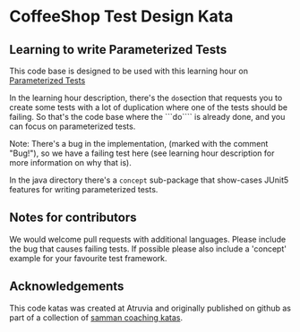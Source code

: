 CoffeeShop Test Design Kata
===========================


## Learning to write Parameterized Tests

This code base is designed to be used with this learning hour on [Parameterized Tests](https://sammancoaching.org/learning_hours/test_design/parameterized_tests.html)

In the learning hour description, there's the ````do````section that requests you to create some tests with a lot of duplication where one of the tests should be failing. So that's the code base where the ```do```` is already done, and you can focus on parameterized tests.

Note: There's a bug in the implementation, (marked with the comment "Bug!"), so we have a failing test here (see learning hour description for more information on why that is).

In the java directory there's a ```concept``` sub-package that show-cases JUnit5 features for writing parameterized tests.

## Notes for contributors

We would welcome pull requests with additional languages. Please include the bug that causes failing tests. If possible please also include a 'concept' example for your favourite test framework.

## Acknowledgements

This code katas was created at Atruvia and originally published on github as part of a collection of [samman coaching katas](https://github.com/atruvia/samman-coaching-katas). 
